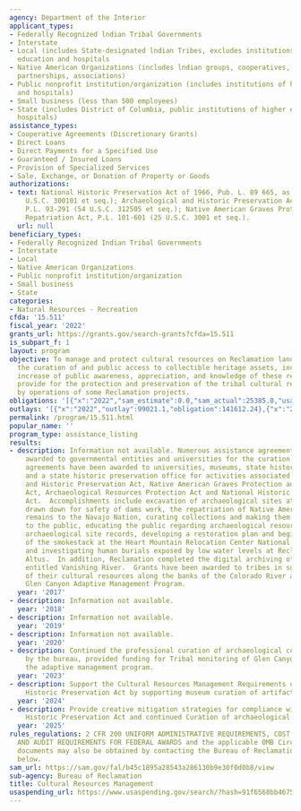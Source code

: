 ```yaml
---
agency: Department of the Interior
applicant_types:
- Federally Recognized lndian Tribal Governments
- Interstate
- Local (includes State-designated lndian Tribes, excludes institutions of higher
  education and hospitals
- Native American Organizations (includes lndian groups, cooperatives, corporations,
  partnerships, associations)
- Public nonprofit institution/organization (includes institutions of higher education
  and hospitals)
- Small business (less than 500 employees)
- State (includes District of Columbia, public institutions of higher education and
  hospitals)
assistance_types:
- Cooperative Agreements (Discretionary Grants)
- Direct Loans
- Direct Payments for a Specified Use
- Guaranteed / Insured Loans
- Provision of Specialized Services
- Sale, Exchange, or Donation of Property or Goods
authorizations:
- text: National Historic Preservation Act of 1966, Pub. L. 89 665, as amended (54
    U.S.C. 300101 et seq.); Archaeological and Historic Preservation Act of 1974,
    P.L. 93-291 (54 U.S.C. 312505 et seq.); Native American Graves Protection and
    Repatriation Act, P.L. 101-601 (25 U.S.C. 3001 et seq.).
  url: null
beneficiary_types:
- Federally Recognized Indian Tribal Governments
- Interstate
- Local
- Native American Organizations
- Public nonprofit institution/organization
- Small business
- State
categories:
- Natural Resources - Recreation
cfda: '15.511'
fiscal_year: '2022'
grants_url: https://grants.gov/search-grants?cfda=15.511
is_subpart_f: 1
layout: program
objective: To manage and protect cultural resources on Reclamation land; provide for
  the curation of and public access to collectible heritage assets, including the
  increase of public awareness, appreciation, and knowledge of these resources; and
  provide for the protection and preservation of the tribal cultural resources impacted
  by operations of some Reclamation projects.
obligations: '[{"x":"2022","sam_estimate":0.0,"sam_actual":25385.0,"usa_spending_actual":461521.35},{"x":"2023","sam_estimate":0.0,"sam_actual":1244427.0,"usa_spending_actual":1121484.67},{"x":"2024","sam_estimate":1500000.0,"sam_actual":0.0,"usa_spending_actual":1216953.93}]'
outlays: '[{"x":"2022","outlay":99021.1,"obligation":141612.24},{"x":"2023","outlay":797297.73,"obligation":1902110.43},{"x":"2024","outlay":1551.94,"obligation":190261.33}]'
permalink: /program/15.511.html
popular_name: ''
program_type: assistance_listing
results:
- description: Information not available. Numerous assistance agreements have been
    awarded to governmental entities and universities for the curation of museum property.  Assistance
    agreements have been awarded to universities, museums, state historical societies,
    and a state historic preservation office for activities associated with the Archaeological
    and Historic Preservation Act, Native American Graves Protection and Repatriation
    Act, Archaeological Resources Protection Act and National Historic Preservation
    Act.  Accomplishments include excavation of archaeological sites at a reservoir
    drawn down for safety of dams work, the repatriation of Native American human
    remains to the Navajo Nation, curating collections and making them accessible
    to the public, educating the public regarding archaeological resources, copying
    archaeological site records, developing a restoration plan and beginning restoration
    of the smokestack at the Heart Mountain Relocation Center National Historic Landmark,
    and investigating human burials exposed by low water levels at Reclamation’s Lake
    Altus.  In addition, Reclamation completed the digital archiving of the report
    entitled Vanishing River.  Grants have been awarded to tribes in support of preservation
    of their cultural resources along the banks of the Colorado River as part of the
    Glen Canyon Adaptive Management Program.
  year: '2017'
- description: Information not available.
  year: '2018'
- description: Information not available.
  year: '2019'
- description: Information not available.
  year: '2020'
- description: Continued the professional curation of archaeological collections owned
    by the bureau, provided funding for Tribal monitoring of Glen Canyon to support
    the adaptive management program.
  year: '2023'
- description: Support the Cultural Resources Management Requirements of the National
    Historic Preservation Act by supporting museum curation of artifacts.
  year: '2024'
- description: Provide creative mitigation strategies for compliance with the National
    Historic Preservation Act and continued Curation of archaeological collections.
  year: '2025'
rules_regulations: 2 CFR 200 UNIFORM ADMINISTRATIVE REQUIREMENTS, COST PRINCIPLES,
  AND AUDIT REQUIREMENTS FOR FEDERAL AWARDS and the applicable OMB Circulars.  These
  documents may also be obtained by contacting the Bureau of Reclamation office listed
  below.
sam_url: https://sam.gov/fal/b45c1895a28543a286130b9e30f0d0b8/view
sub-agency: Bureau of Reclamation
title: Cultural Resources Management
usaspending_url: https://www.usaspending.gov/search/?hash=91f6568bb4675bcbb08d4027ba4f7199
---
```

